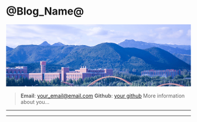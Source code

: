 # @Blog_Name@

![home.png](./assets/home.png)

> **Email**: your_email@email.com
> **Github**: [your github](https://github.com/)
> More information about you...

---

<do-not-delete-me>

</do-not-delete-me>

---
